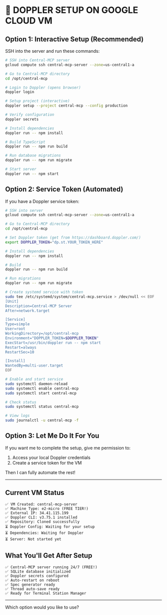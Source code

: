 # 🔐 DOPPLER SETUP ON GOOGLE CLOUD VM

## Option 1: Interactive Setup (Recommended)

SSH into the server and run these commands:

```bash
# SSH into Central-MCP server
gcloud compute ssh central-mcp-server --zone=us-central1-a

# Go to Central-MCP directory
cd /opt/central-mcp

# Login to Doppler (opens browser)
doppler login

# Setup project (interactive)
doppler setup --project central-mcp --config production

# Verify configuration
doppler secrets

# Install dependencies
doppler run -- npm install

# Build TypeScript
doppler run -- npm run build

# Run database migrations
doppler run -- npm run migrate

# Start server
doppler run -- npm start
```

## Option 2: Service Token (Automated)

If you have a Doppler service token:

```bash
# SSH into server
gcloud compute ssh central-mcp-server --zone=us-central1-a

# Go to Central-MCP directory
cd /opt/central-mcp

# Set Doppler token (get from https://dashboard.doppler.com/)
export DOPPLER_TOKEN="dp.st.YOUR_TOKEN_HERE"

# Install dependencies
doppler run -- npm install

# Build
doppler run -- npm run build

# Run migrations
doppler run -- npm run migrate

# Create systemd service with token
sudo tee /etc/systemd/system/central-mcp.service > /dev/null << EOF
[Unit]
Description=Central-MCP Server
After=network.target

[Service]
Type=simple
User=root
WorkingDirectory=/opt/central-mcp
Environment="DOPPLER_TOKEN=$DOPPLER_TOKEN"
ExecStart=/usr/bin/doppler run -- npm start
Restart=always
RestartSec=10

[Install]
WantedBy=multi-user.target
EOF

# Enable and start service
sudo systemctl daemon-reload
sudo systemctl enable central-mcp
sudo systemctl start central-mcp

# Check status
sudo systemctl status central-mcp

# View logs
sudo journalctl -u central-mcp -f
```

## Option 3: Let Me Do It For You

If you want me to complete the setup, give me permission to:
1. Access your local Doppler credentials
2. Create a service token for the VM

Then I can fully automate the rest!

---

## Current VM Status

```
✅ VM Created: central-mcp-server
✅ Machine Type: e2-micro (FREE TIER!)
✅ External IP: 34.41.115.199
✅ Doppler CLI: v3.75.1 installed
✅ Repository: Cloned successfully
⏳ Doppler Config: Waiting for your setup
⏳ Dependencies: Waiting for Doppler
⏳ Server: Not started yet
```

## What You'll Get After Setup

```
✅ Central-MCP server running 24/7 (FREE!)
✅ SQLite database initialized
✅ Doppler secrets configured
✅ Auto-restart on reboot
✅ Spec generator ready
✅ Thread auto-save ready
✅ Ready for Terminal Station Manager
```

---

Which option would you like to use?
